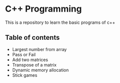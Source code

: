 # C++ Programming

This is a repository to learn the basic programs of c++


## Table of contents

- Largest number from array
- Pass or Fail
- Add two matrices
- Transpose of a matrix
- Dynamic memory allocation
- Stick games
